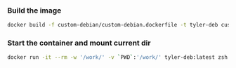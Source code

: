 ### Build the image
```bash
docker build -f custom-debian/custom-debian.dockerfile -t tyler-deb custom-debian
```

### Start the container and mount current dir
```bash
docker run -it --rm -w '/work/' -v `PWD`:'/work/' tyler-deb:latest zsh
```
